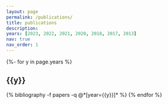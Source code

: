 ```yaml
---
layout: page
permalink: /publications/
title: publications
description: 
years: [2023, 2022, 2021, 2020, 2018, 2017, 2013]
nav: true
nav_order: 1
---
```


<!-- _pages/publications.md -->
<div class="publications">

{%- for y in page.years %}
  <h2 class="year">{{y}}</h2>
  {% bibliography -f papers -q @*[year={{y}}]* %}
{% endfor %}

</div>
